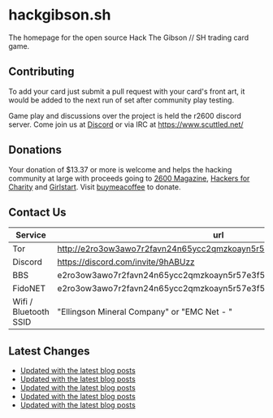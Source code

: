 # hackgibson.sh
The homepage for the open source Hack The Gibson // SH trading card game.


## Contributing

To add your card just submit a pull request with your card's front art, it would be added to the next run of set after community play testing.

Game play and discussions over the project is held the r2600 discord server. Come join us at [Discord](https://discord.com/invite/9hABUzz) or via IRC at https://www.scuttled.net/


## Donations

Your donation of $13.37 or more is welcome and helps the hacking community at large with proceeds going to [2600 Magazine](https://2600.com/), [Hackers for Charity](https://hackersforcharity.org) and [Girlstart](https://girlstart.org).  Visit [buymeacoffee](https://www.buymeacoffee.com/hackgibson.sh) to donate.


## Contact Us

Service | url
-|-
Tor | http://e2ro3ow3awo7r2favn24n65ycc2qmzkoayn5r57e3f56nvjwdcgg32ad.onion
Discord | https://discord.com/invite/9hABUzz
BBS | e2ro3ow3awo7r2favn24n65ycc2qmzkoayn5r57e3f56nvjwdcgg32ad.onion:23
FidoNET | e2ro3ow3awo7r2favn24n65ycc2qmzkoayn5r57e3f56nvjwdcgg32ad.onion:24554
Wifi / Bluetooth SSID | "Ellingson Mineral Company" or "EMC Net - <fidonet address>"

## Latest Changes
<!-- BLOG-POST-LIST:START -->
- [Updated with the latest blog posts](https://github.com/DFW2600/hackgibson.sh/commit/2994cb3ec9f7da0b75920b1a37bbc8cede43b307)
- [Updated with the latest blog posts](https://github.com/DFW2600/hackgibson.sh/commit/2e9630f9d26bbe94e04c9274b17717b139f45e86)
- [Updated with the latest blog posts](https://github.com/DFW2600/hackgibson.sh/commit/235a675969e9c1f1d3cf309c5de3d53bd3285122)
- [Updated with the latest blog posts](https://github.com/DFW2600/hackgibson.sh/commit/8636cc6f902e5c4c4fb20808eb2d897840c22636)
- [Updated with the latest blog posts](https://github.com/DFW2600/hackgibson.sh/commit/2022989bde4679ffc3819121f1a5f3d25c2304b7)
<!-- BLOG-POST-LIST:END -->
